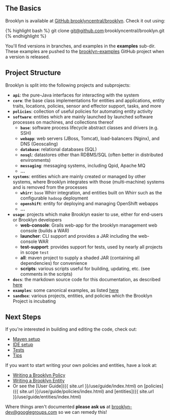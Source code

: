 ## The Basics

Brooklyn is available at [GitHub brooklyncentral/brooklyn](http://github.com/brooklyncentral/brooklyn).  Check it out using:

{% highlight bash %}
git clone git@github.com:brooklyncentral/brooklyn.git
{% endhighlight %}

You'll find versions in branches, and examples in the **examples** sub-dir.
These examples are pushed to the [brooklyn-examples](http://github.com/brooklyncentral/brooklyn-examples) GitHub project when a version is released.


## Project Structure

Brooklyn is split into the following projects and subprojects:

* **``api``**: the pure-Java interfaces for interacting with the system
* **``core``**: the base class implementations for entities and applications, entity traits, locations, policies, sensor and effector support, tasks, and more 
* **``policies``**: collection of useful policies for automating entity activity  
* **``software``**: entities which are mainly launched by launched software processes on machines, and collections thereof
    * **``base``**: software process lifecycle abstract classes and drivers (e.g. SSH) 
    * **``webapp``**: web servers (JBoss, Tomcat), load-balancers (Nginx), and DNS (Geoscaling) 
    * **``database``**: relational databases (SQL) 
    * **``nosql``**: datastores other than RDBMS/SQL (often better in distributed environments) 
    * **``messaging``**: messaging systems, including Qpid, Apache MQ 
    * **...**
* **``systems``**: entities which are mainly created or managed by other systems, where Brooklyn integrates with those (multi-machine) systems and is removed from the processes
    * **``whirr``**:  ``base`` Whirr integration, and entities built on Whirr such as the configurable ``hadoop`` deployment
    * **``openshift``**:  entity for deploying and managing OpenShift webapps 
    * **...**
* **``usage``**: projects which make Brooklyn easier to use, either for end-users or Brooklyn developers
    * **web-console**: Grails web-app for the brooklyn management web console (builds a WAR)
    * **launcher**: CLI support and provides a JAR including the web-console WAR
    * **test-support**: provides support for tests, used by nearly all projects in scope ``test`` 
    * **all**: maven project to supply a shaded JAR (containing all dependencies) for convenience 
    * **scripts**: various scripts useful for building, updating, etc. (see comments in the scripts)
* **``docs``**: the markdown source code for this documentation, as described [here]({{site.url}}/dev/tips/update-docs.html)
* **``examples``**: some canonical examples, as listed [here]({{site.url}}/use/examples)
* **``sandbox``**: various projects, entities, and policies which the Brooklyn Project is incubating

 
## Next Steps

If you're interested in building and editing the code, check out:

* [Maven setup](../build/index.html)
* [IDE setup](../build/ide.html)
* [Tests](../build/tests.html)
* [Tips](../tips/index.html)

If you want to start writing your own policies and entities, have a look at:

* [Writing a Brooklyn Policy](policy.html)
* [Writing a Brooklyn Entity](entity.html)
* Or see the [User Guide]({{ site.url }}/use/guide/index.html) 
  on [policies]({{ site.url }}/use/guide/policies/index.html)
  and [entities]({{ site.url }}/use/guide/entities/index.html)

Where things aren't documented **please ask us** at 
[brooklyn-dev@googlegroups.com](http://groups.google.com/group/brooklyn-dev)
so we can remedy this!
